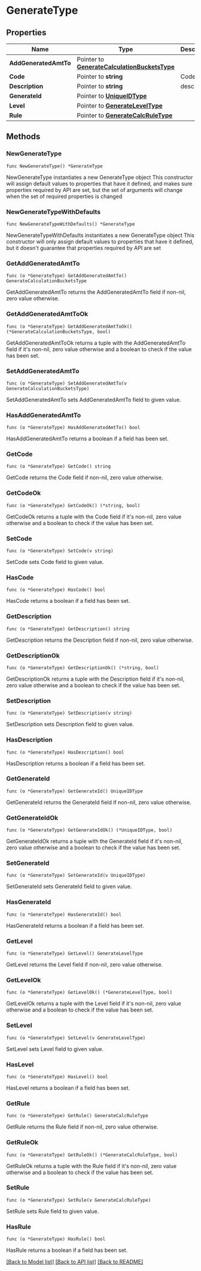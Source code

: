 # GenerateType

## Properties

Name | Type | Description | Notes
------------ | ------------- | ------------- | -------------
**AddGeneratedAmtTo** | Pointer to [**GenerateCalculationBucketsType**](GenerateCalculationBucketsType.md) |  | [optional] 
**Code** | Pointer to **string** | Code. | [optional] 
**Description** | Pointer to **string** | description. | [optional] 
**GenerateId** | Pointer to [**UniqueIDType**](UniqueIDType.md) |  | [optional] 
**Level** | Pointer to [**GenerateLevelType**](GenerateLevelType.md) |  | [optional] 
**Rule** | Pointer to [**GenerateCalcRuleType**](GenerateCalcRuleType.md) |  | [optional] 

## Methods

### NewGenerateType

`func NewGenerateType() *GenerateType`

NewGenerateType instantiates a new GenerateType object
This constructor will assign default values to properties that have it defined,
and makes sure properties required by API are set, but the set of arguments
will change when the set of required properties is changed

### NewGenerateTypeWithDefaults

`func NewGenerateTypeWithDefaults() *GenerateType`

NewGenerateTypeWithDefaults instantiates a new GenerateType object
This constructor will only assign default values to properties that have it defined,
but it doesn't guarantee that properties required by API are set

### GetAddGeneratedAmtTo

`func (o *GenerateType) GetAddGeneratedAmtTo() GenerateCalculationBucketsType`

GetAddGeneratedAmtTo returns the AddGeneratedAmtTo field if non-nil, zero value otherwise.

### GetAddGeneratedAmtToOk

`func (o *GenerateType) GetAddGeneratedAmtToOk() (*GenerateCalculationBucketsType, bool)`

GetAddGeneratedAmtToOk returns a tuple with the AddGeneratedAmtTo field if it's non-nil, zero value otherwise
and a boolean to check if the value has been set.

### SetAddGeneratedAmtTo

`func (o *GenerateType) SetAddGeneratedAmtTo(v GenerateCalculationBucketsType)`

SetAddGeneratedAmtTo sets AddGeneratedAmtTo field to given value.

### HasAddGeneratedAmtTo

`func (o *GenerateType) HasAddGeneratedAmtTo() bool`

HasAddGeneratedAmtTo returns a boolean if a field has been set.

### GetCode

`func (o *GenerateType) GetCode() string`

GetCode returns the Code field if non-nil, zero value otherwise.

### GetCodeOk

`func (o *GenerateType) GetCodeOk() (*string, bool)`

GetCodeOk returns a tuple with the Code field if it's non-nil, zero value otherwise
and a boolean to check if the value has been set.

### SetCode

`func (o *GenerateType) SetCode(v string)`

SetCode sets Code field to given value.

### HasCode

`func (o *GenerateType) HasCode() bool`

HasCode returns a boolean if a field has been set.

### GetDescription

`func (o *GenerateType) GetDescription() string`

GetDescription returns the Description field if non-nil, zero value otherwise.

### GetDescriptionOk

`func (o *GenerateType) GetDescriptionOk() (*string, bool)`

GetDescriptionOk returns a tuple with the Description field if it's non-nil, zero value otherwise
and a boolean to check if the value has been set.

### SetDescription

`func (o *GenerateType) SetDescription(v string)`

SetDescription sets Description field to given value.

### HasDescription

`func (o *GenerateType) HasDescription() bool`

HasDescription returns a boolean if a field has been set.

### GetGenerateId

`func (o *GenerateType) GetGenerateId() UniqueIDType`

GetGenerateId returns the GenerateId field if non-nil, zero value otherwise.

### GetGenerateIdOk

`func (o *GenerateType) GetGenerateIdOk() (*UniqueIDType, bool)`

GetGenerateIdOk returns a tuple with the GenerateId field if it's non-nil, zero value otherwise
and a boolean to check if the value has been set.

### SetGenerateId

`func (o *GenerateType) SetGenerateId(v UniqueIDType)`

SetGenerateId sets GenerateId field to given value.

### HasGenerateId

`func (o *GenerateType) HasGenerateId() bool`

HasGenerateId returns a boolean if a field has been set.

### GetLevel

`func (o *GenerateType) GetLevel() GenerateLevelType`

GetLevel returns the Level field if non-nil, zero value otherwise.

### GetLevelOk

`func (o *GenerateType) GetLevelOk() (*GenerateLevelType, bool)`

GetLevelOk returns a tuple with the Level field if it's non-nil, zero value otherwise
and a boolean to check if the value has been set.

### SetLevel

`func (o *GenerateType) SetLevel(v GenerateLevelType)`

SetLevel sets Level field to given value.

### HasLevel

`func (o *GenerateType) HasLevel() bool`

HasLevel returns a boolean if a field has been set.

### GetRule

`func (o *GenerateType) GetRule() GenerateCalcRuleType`

GetRule returns the Rule field if non-nil, zero value otherwise.

### GetRuleOk

`func (o *GenerateType) GetRuleOk() (*GenerateCalcRuleType, bool)`

GetRuleOk returns a tuple with the Rule field if it's non-nil, zero value otherwise
and a boolean to check if the value has been set.

### SetRule

`func (o *GenerateType) SetRule(v GenerateCalcRuleType)`

SetRule sets Rule field to given value.

### HasRule

`func (o *GenerateType) HasRule() bool`

HasRule returns a boolean if a field has been set.


[[Back to Model list]](../README.md#documentation-for-models) [[Back to API list]](../README.md#documentation-for-api-endpoints) [[Back to README]](../README.md)


